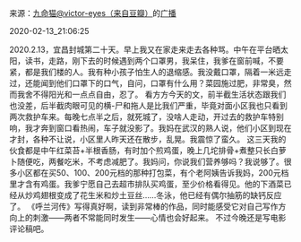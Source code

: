 来源：[九命猫@victor-eyes（来自豆瓣）](https://www.douban.com/people/OldCatMiMiMi/)的[广播](https://www.douban.com/people/OldCatMiMiMi/status/2809006641/)


2020-02-13_21:06:25


2020.2.13，宜昌封城第二十天。早上我又在家走来走去各种骂。中午在平台晒太阳，读书，走路，刚下去的时候遇到两个口罩男，我呆住，我爹在窗前喊，不要紧，都是我们楼的人。我有种小孩子怕生人的退缩感。我没戴口罩，隔着一米远走过，还能闻到他们口罩下的口气，自问，口罩有什么用？菜园施过肥，非常臭，然而我舍不得阳光和一点点自由，忍了。
看方方今天的文，前半截生活状态跟我们也没差，后半截肉眼可见的横-尸和拖人是比我们严重，毕竟对面小区我也只看到两次救护车来。每晚七点半之后，就死城了，没啥人走动，开过去的救护车特别响，我才奔到窗口看热闹，车子就没影了。我妈在武汉的熟人说，他们小区到现在才封，各种不让说，小区里人昨天还在散步，乱晃。我震惊了蛮久。
这三天我的伙食都是中午红菜苔+半根香肠，有时加个煎鸡蛋，晚上几坨排骨+煮整只长白萝卜随便吃，两餐吃米，不考虑减肥了。我妈问，你说我们营养够吗？我说够了。很多小区都在买50、100、200元档的那种打包菜，有个老阿姨告诉我妈，200元档里才含有鸡蛋。我爹宁愿自己去超市排队买鸡蛋，至少价格看得见。他的下酒菜已经从炒鸡翅根变成了花生米和炒土豆丝……冬泳，他已经有偶尔抽筋的缺钙反应了。
《呼兰河传》写得真好啊，读到非常棒的作品，同时能感受它对自己写作方向上的刺激——两者不常能同时发生——心情也会好起来。
不过今晚还是写电影评论稿吧。
